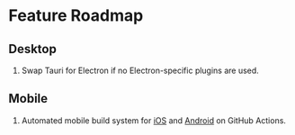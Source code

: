 # Feature Roadmap

## Desktop
1. Swap Tauri for Electron if no Electron-specific plugins are used.

## Mobile
1. Automated mobile build system for [iOS](https://github.com/dulvui/godot-ios-upload) and [Android](https://github.com/dulvui/godot-android-export0) on GitHub Actions.